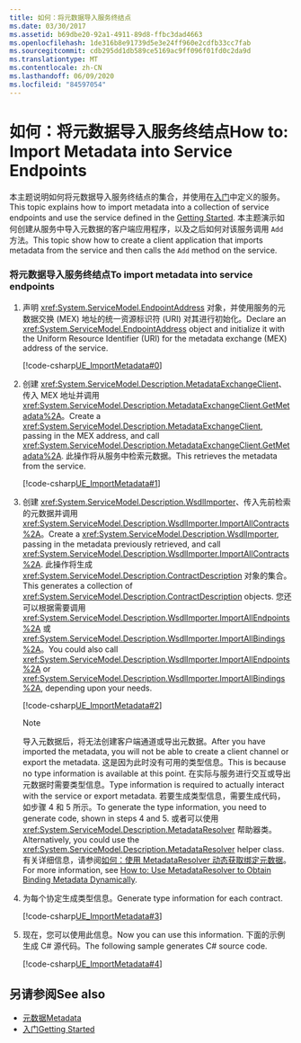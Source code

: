 ```yaml
---
title: 如何：将元数据导入服务终结点
ms.date: 03/30/2017
ms.assetid: b69dbe20-92a1-4911-89d8-ffbc3dad4663
ms.openlocfilehash: 1de316b8e91739d5e3e24ff960e2cdfb33cc7fab
ms.sourcegitcommit: cdb295dd1db589ce5169ac9ff096f01fd0c2da9d
ms.translationtype: MT
ms.contentlocale: zh-CN
ms.lasthandoff: 06/09/2020
ms.locfileid: "84597054"
---
```

# <a name="how-to-import-metadata-into-service-endpoints"></a><span data-ttu-id="eead5-102">如何：将元数据导入服务终结点</span><span class="sxs-lookup"><span data-stu-id="eead5-102">How to: Import Metadata into Service Endpoints</span></span>
<span data-ttu-id="eead5-103">本主题说明如何将元数据导入服务终结点的集合，并使用在[入门](../samples/getting-started-sample.md)中定义的服务。</span><span class="sxs-lookup"><span data-stu-id="eead5-103">This topic explains how to import metadata into a collection of service endpoints and use the service defined in the [Getting Started](../samples/getting-started-sample.md).</span></span> <span data-ttu-id="eead5-104">本主题演示如何创建从服务中导入元数据的客户端应用程序，以及之后如何对该服务调用 `Add` 方法。</span><span class="sxs-lookup"><span data-stu-id="eead5-104">This topic show how to create a client application that imports metadata from the service and then calls the `Add` method on the service.</span></span>  
  
### <a name="to-import-metadata-into-service-endpoints"></a><span data-ttu-id="eead5-105">将元数据导入服务终结点</span><span class="sxs-lookup"><span data-stu-id="eead5-105">To import metadata into service endpoints</span></span>  
  
1. <span data-ttu-id="eead5-106">声明 <xref:System.ServiceModel.EndpointAddress> 对象，并使用服务的元数据交换 (MEX) 地址的统一资源标识符 (URI) 对其进行初始化。</span><span class="sxs-lookup"><span data-stu-id="eead5-106">Declare an <xref:System.ServiceModel.EndpointAddress> object and initialize it with the Uniform Resource Identifier (URI) for the metadata exchange (MEX) address of the service.</span></span>  
  
     [!code-csharp[UE_ImportMetadata#0](../../../../samples/snippets/csharp/VS_Snippets_CFX/ue_importmetadata/cs/client.cs#0)]  
  
2. <span data-ttu-id="eead5-107">创建 <xref:System.ServiceModel.Description.MetadataExchangeClient>、传入 MEX 地址并调用 <xref:System.ServiceModel.Description.MetadataExchangeClient.GetMetadata%2A>。</span><span class="sxs-lookup"><span data-stu-id="eead5-107">Create a <xref:System.ServiceModel.Description.MetadataExchangeClient>, passing in the MEX address, and call <xref:System.ServiceModel.Description.MetadataExchangeClient.GetMetadata%2A>.</span></span> <span data-ttu-id="eead5-108">此操作将从服务中检索元数据。</span><span class="sxs-lookup"><span data-stu-id="eead5-108">This retrieves the metadata from the service.</span></span>  
  
     [!code-csharp[UE_ImportMetadata#1](../../../../samples/snippets/csharp/VS_Snippets_CFX/ue_importmetadata/cs/client.cs#1)]  
  
3. <span data-ttu-id="eead5-109">创建 <xref:System.ServiceModel.Description.WsdlImporter>、传入先前检索的元数据并调用 <xref:System.ServiceModel.Description.WsdlImporter.ImportAllContracts%2A>。</span><span class="sxs-lookup"><span data-stu-id="eead5-109">Create a <xref:System.ServiceModel.Description.WsdlImporter>, passing in the metadata previously retrieved, and call <xref:System.ServiceModel.Description.WsdlImporter.ImportAllContracts%2A>.</span></span> <span data-ttu-id="eead5-110">此操作将生成 <xref:System.ServiceModel.Description.ContractDescription> 对象的集合。</span><span class="sxs-lookup"><span data-stu-id="eead5-110">This generates a collection of <xref:System.ServiceModel.Description.ContractDescription> objects.</span></span> <span data-ttu-id="eead5-111">您还可以根据需要调用 <xref:System.ServiceModel.Description.WsdlImporter.ImportAllEndpoints%2A> 或 <xref:System.ServiceModel.Description.WsdlImporter.ImportAllBindings%2A>。</span><span class="sxs-lookup"><span data-stu-id="eead5-111">You could also call <xref:System.ServiceModel.Description.WsdlImporter.ImportAllEndpoints%2A> or <xref:System.ServiceModel.Description.WsdlImporter.ImportAllBindings%2A>, depending upon your needs.</span></span>  
  
     [!code-csharp[UE_ImportMetadata#2](../../../../samples/snippets/csharp/VS_Snippets_CFX/ue_importmetadata/cs/client.cs#2)]  
  
    > [!NOTE]
    > <span data-ttu-id="eead5-112">导入元数据后，将无法创建客户端通道或导出元数据。</span><span class="sxs-lookup"><span data-stu-id="eead5-112">After you have imported the metadata, you will not be able to create a client channel or export the metadata.</span></span> <span data-ttu-id="eead5-113">这是因为此时没有可用的类型信息。</span><span class="sxs-lookup"><span data-stu-id="eead5-113">This is because no type information is available at this point.</span></span> <span data-ttu-id="eead5-114">在实际与服务进行交互或导出元数据时需要类型信息。</span><span class="sxs-lookup"><span data-stu-id="eead5-114">Type information is required to actually interact with the service or export metadata.</span></span> <span data-ttu-id="eead5-115">若要生成类型信息，需要生成代码，如步骤 4 和 5 所示。</span><span class="sxs-lookup"><span data-stu-id="eead5-115">To generate the type information, you need to generate code, shown in steps 4 and 5.</span></span> <span data-ttu-id="eead5-116">或者可以使用 <xref:System.ServiceModel.Description.MetadataResolver> 帮助器类。</span><span class="sxs-lookup"><span data-stu-id="eead5-116">Alternatively, you could use the <xref:System.ServiceModel.Description.MetadataResolver> helper class.</span></span> <span data-ttu-id="eead5-117">有关详细信息，请参阅[如何：使用 MetadataResolver 动态获取绑定元数据](how-to-use-metadataresolver-to-obtain-binding-metadata-dynamically.md)。</span><span class="sxs-lookup"><span data-stu-id="eead5-117">For more information, see [How to: Use MetadataResolver to Obtain Binding Metadata Dynamically](how-to-use-metadataresolver-to-obtain-binding-metadata-dynamically.md).</span></span>  
  
4. <span data-ttu-id="eead5-118">为每个协定生成类型信息。</span><span class="sxs-lookup"><span data-stu-id="eead5-118">Generate type information for each contract.</span></span>  
  
     [!code-csharp[UE_ImportMetadata#3](../../../../samples/snippets/csharp/VS_Snippets_CFX/ue_importmetadata/cs/client.cs#3)]  
  
5. <span data-ttu-id="eead5-119">现在，您可以使用此信息。</span><span class="sxs-lookup"><span data-stu-id="eead5-119">Now you can use this information.</span></span> <span data-ttu-id="eead5-120">下面的示例生成 C# 源代码。</span><span class="sxs-lookup"><span data-stu-id="eead5-120">The following sample generates C# source code.</span></span>  
  
     [!code-csharp[UE_ImportMetadata#4](../../../../samples/snippets/csharp/VS_Snippets_CFX/ue_importmetadata/cs/client.cs#4)]  
  
## <a name="see-also"></a><span data-ttu-id="eead5-121">另请参阅</span><span class="sxs-lookup"><span data-stu-id="eead5-121">See also</span></span>

- [<span data-ttu-id="eead5-122">元数据</span><span class="sxs-lookup"><span data-stu-id="eead5-122">Metadata</span></span>](metadata.md)
- [<span data-ttu-id="eead5-123">入门</span><span class="sxs-lookup"><span data-stu-id="eead5-123">Getting Started</span></span>](../samples/getting-started-sample.md)
